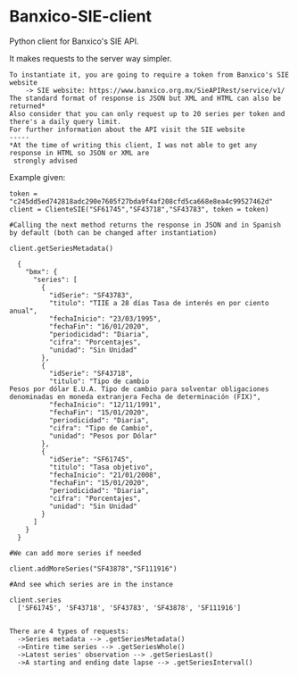 # Banxico-SIE-client
Python client for Banxico's SIE API.

It makes requests to the server way simpler.

    To instantiate it, you are going to require a token from Banxico's SIE website
        -> SIE website: https://www.banxico.org.mx/SieAPIRest/service/v1/
    The standard format of response is JSON but XML and HTML can also be returned*
    Also consider that you can only request up to 20 series per token and there's a daily query limit.
    For further information about the API visit the SIE website
    -----
    *At the time of writing this client, I was not able to get any response in HTML so JSON or XML are
     strongly advised

Example given:

    token = "c245dd5ed742818adc290e7605f27bda9f4af208cfd5ca668e8ea4c99527462d"
    client = ClienteSIE("SF61745","SF43718","SF43783", token = token)

    #Calling the next method returns the response in JSON and in Spanish by default (both can be changed after instantiation)

    client.getSeriesMetadata()

      {
        "bmx": {
          "series": [
            {
              "idSerie": "SF43783",
              "titulo": "TIIE a 28 días Tasa de interés en por ciento anual",
              "fechaInicio": "23/03/1995",
              "fechaFin": "16/01/2020",
              "periodicidad": "Diaria",
              "cifra": "Porcentajes",
              "unidad": "Sin Unidad"
            },
            {
              "idSerie": "SF43718",
              "titulo": "Tipo de cambio                                          Pesos por dólar E.U.A. Tipo de cambio para solventar obligaciones denominadas en moneda extranjera Fecha de determinación (FIX)",
              "fechaInicio": "12/11/1991",
              "fechaFin": "15/01/2020",
              "periodicidad": "Diaria",
              "cifra": "Tipo de Cambio",
              "unidad": "Pesos por Dólar"
            },
            {
              "idSerie": "SF61745",
              "titulo": "Tasa objetivo",
              "fechaInicio": "21/01/2008",
              "fechaFin": "15/01/2020",
              "periodicidad": "Diaria",
              "cifra": "Porcentajes",
              "unidad": "Sin Unidad"
            }
          ]
        }
      }

    #We can add more series if needed

    client.addMoreSeries("SF43878","SF111916")

    #And see which series are in the instance 

    client.series
      ['SF61745', 'SF43718', 'SF43783', 'SF43878', 'SF111916']
  

    There are 4 types of requests:
      ->Series metadata --> .getSeriesMetadata()
      ->Entire time series --> .getSeriesWhole()
      ->Latest series' observation --> .getSeriesLast()
      ->A starting and ending date lapse --> .getSeriesInterval()

